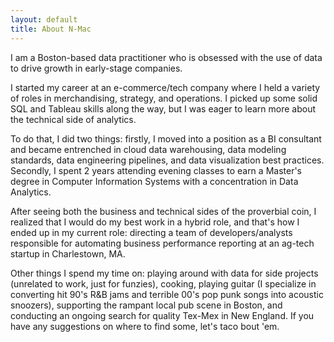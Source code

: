```yaml
---
layout: default
title: About N-Mac
---
```


I am a Boston-based data practitioner who is obsessed with the use of data to drive growth in early-stage companies. 

I started my career at an e-commerce/tech company where I held a variety of roles in merchandising, strategy, and operations. I picked up some solid SQL and Tableau skills along the way, but I was eager to learn more about the technical side of analytics. 

To do that, I did two things: firstly, I moved into a position as a BI consultant and became entrenched in cloud data warehousing, data modeling standards, data engineering pipelines, and data visualization best practices. Secondly, I spent 2 years attending evening classes to earn a Master's degree in Computer Information Systems with a concentration in Data Analytics.

After seeing both the business and technical sides of the proverbial coin, I realized that I would do my best work in a hybrid role, and that's how I ended up in my current role: directing a team of developers/analysts responsible for automating business performance reporting at an ag-tech startup in Charlestown, MA. 

Other things I spend my time on: playing around with data for side projects (unrelated to work, just for funzies), cooking, playing guitar (I specialize in converting hit 90's R&B jams and terrible 00's pop punk songs into acoustic snoozers), supporting the rampant local pub scene in Boston, and conducting an ongoing search for quality Tex-Mex in New England. If you have any suggestions on where to find some, let's taco bout 'em.
